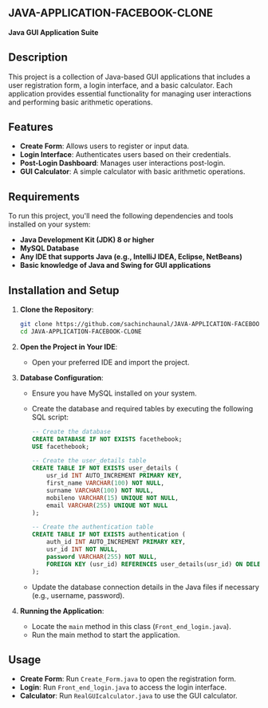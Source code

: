 ## JAVA-APPLICATION-FACEBOOK-CLONE

**Java GUI Application Suite**

## Description

This project is a collection of Java-based GUI applications that includes a user registration form, a login interface, and a basic calculator. Each application provides essential functionality for managing user interactions and performing basic arithmetic operations.

## Features

- **Create Form**: Allows users to register or input data.
- **Login Interface**: Authenticates users based on their credentials.
- **Post-Login Dashboard**: Manages user interactions post-login.
- **GUI Calculator**: A simple calculator with basic arithmetic operations.

## Requirements

To run this project, you'll need the following dependencies and tools installed on your system:

- **Java Development Kit (JDK) 8 or higher**
- **MySQL Database**
- **Any IDE that supports Java (e.g., IntelliJ IDEA, Eclipse, NetBeans)**
- **Basic knowledge of Java and Swing for GUI applications**

## Installation and Setup

1. **Clone the Repository**:
   ```bash
   git clone https://github.com/sachinchaunal/JAVA-APPLICATION-FACEBOOK-CLONE.git
   cd JAVA-APPLICATION-FACEBOOK-CLONE
   ```

2. **Open the Project in Your IDE**:
   - Open your preferred IDE and import the project.

3. **Database Configuration**:
   - Ensure you have MySQL installed on your system.
   - Create the database and required tables by executing the following SQL script:

     ```sql
     -- Create the database
     CREATE DATABASE IF NOT EXISTS facethebook;
     USE facethebook;

     -- Create the user_details table
     CREATE TABLE IF NOT EXISTS user_details (
         usr_id INT AUTO_INCREMENT PRIMARY KEY,
         first_name VARCHAR(100) NOT NULL,
         surname VARCHAR(100) NOT NULL,
         mobileno VARCHAR(15) UNIQUE NOT NULL,
         email VARCHAR(255) UNIQUE NOT NULL
     );

     -- Create the authentication table
     CREATE TABLE IF NOT EXISTS authentication (
         auth_id INT AUTO_INCREMENT PRIMARY KEY,
         usr_id INT NOT NULL,
         password VARCHAR(255) NOT NULL,
         FOREIGN KEY (usr_id) REFERENCES user_details(usr_id) ON DELETE CASCADE
     );
     ```

   - Update the database connection details in the Java files if necessary (e.g., username, password).

4. **Running the Application**:
   - Locate the `main` method in this class (`Front_end_login.java`).
   - Run the main method to start the application.

## Usage

- **Create Form**: Run `Create_Form.java` to open the registration form.
- **Login**: Run `Front_end_login.java` to access the login interface.
- **Calculator**: Run `RealGUIcalculator.java` to use the GUI calculator.

